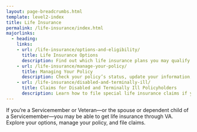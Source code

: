```yaml
---
layout: page-breadcrumbs.html
template: level2-index
title: Life Insurance
permalink: /life-insurance/index.html
majorlinks:
  - heading:
    links:
    - url: /life-insurance/options-and-eligibility/
      title: Life Insurance Options 
      description: Find out which life insurance plans you may qualify for—and the benefits you’ll receive with each plan.
    - url: /life-insurance/manage-your-policy/
      title: Managing Your Policy 
      description: Check your policy’s status, update your information, or pay your bill online.
    - url: /life-insurance/disabled-and-terminally-ill/
      title: Claims for Disabled and Terminally Ill Policyholders
      description: Learn how to file special life insurance claims if you or your spouse become totally disabled or terminally ill.
---
```


<div class="va-introtext">

If you’re a Servicemember or Veteran—or the spouse or dependent child of a Servicemember—you may be able to get life insurance through VA. Explore your options, manage your policy, and file claims.

</div>



